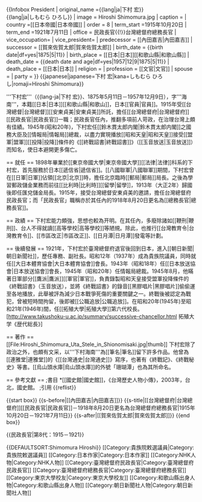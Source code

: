 {{Infobox President
| original_name ={{lang|ja|下村 宏}}<br />{{lang|ja|しもむら ひろし}}
| image = Hiroshi Shimomura.jpg
| caption       = 
| country       =[[日本帝國|日本帝國]]
| order         = 8
| term_start    =1915年10月20日
| term_end      =1921年7月11日
| office = 民政長官{{!}}台灣總督府總務長官
| vice_occupation=
| vice_president=
| predecessor   = [[內田嘉吉|內田嘉吉]]
| successor     = [[賀來佐賀太郎|賀來佐賀太郎]]
| birth_date    = {{birth date|df=yes|1875|5|11}}
| birth_place   = [[日本|日本]][[和歌山縣|和歌山縣]]
| death_date    = {{death date and age|df=yes|1957|12|9|1875|5|11}}
| death_place   = [[日本|日本]]
| religion      = 
| profession    = [[文官|文官]]
| spouse        = 
| party         = 
}}
{{japanese|japanese=下村 宏|kana=しもむら ひろし|romaji=Hiroshi Shimomura}}

'''下村宏'''（{{lang-ja|下村 宏}}、1875年5月11日－1957年12月9日），字'''海南'''，本籍[[日本|日本]][[和歌山縣|和歌山]]，日本[[官員|官員]]。1915年受[[台灣總督|台灣總督]][[安東貞美|安東貞美]]所託，擔任[[台灣總督府|台灣總督府]][[民政長官|民政長官]]一職；民政長官任內，推翻多項前人苛政，在治理台灣上頗有佳績。1945年(昭和20年)，下村宏任[[鈴木貫太郎内閣|鈴木貫太郎内閣]]之國務大臣及[[情報局|情報局]]總裁，以盡力實現播放[[昭和天皇|昭和天皇]]接受[[盟軍|盟軍]][[投降|投降]]條件的《[[終戰詔書|終戰詔書]]》（[[玉音放送|玉音放送]]）而知名，使日本避開更多傷亡。

== 就任 ==
1898年畢業於[[東京帝國大學|東京帝國大學]][[法律|法律]]科系的下村宏，首先服務於日本[[遞信省|遞信省]]。[[八國聯軍|八國聯軍]]期間，下村宏曾在[[日軍|日軍]]佔領[[北京|北京]]時，擔任北京臨時[[郵局|郵局]]局長。之後為學習郵政儲金業務而前往[[比利時|比利時]][[留學|留學]]，1913年（大正2年）歸國後即任匯兌儲金局長。1915年，接受台灣總督安東貞美的邀請，擔任台灣總督府民政長官；而「民政長官」職稱亦於其任內的1918年8月20日更名為[[總務長官|總務長官]]。

== 政績 ==
下村宏能力頗強，思想也較為开明。在其任內，多廢除諸如[[鞭刑|鞭刑]]、台人不得就讀[[高等學校|高等學校]]等陋規。除此，也推行[[台灣教育令|台灣教育令]]、[[市區改正|市區改正]]、[[日月潭|日月潭]]發電等計劃。

== 後續發展 ==
1921年，下村宏於臺灣總督府退官後回到日本，進入[[朝日新聞|朝日新聞社]]，歷任專務、副社長。昭和12年（1937年）成為貴族院議員，同時就任[[大日本體育協會|大日本體育協會]]會長。1943年（昭和18年）任[[日本放送協會|日本放送協會]]會長，1945年（昭和20年）任情報局總裁。1945年8月，他瞞著日軍部分[[鷹派|鷹派]][[軍官|軍官]]，負責錄製昭和天皇接受盟軍投降條件的《終戰詔書》（玉音放送），並將《終戰詔書》的錄音[[黑膠唱片|黑膠唱片]]偷偷運至各地播放，此舉被評為減少日本戰爭死傷的重要關鍵之一。終戰後被認定為戰犯，曾被短時間拘留，後即被[[公職追放|公職追放]]。在昭和20年(1945年)至昭和21年(1946年)間，任[[拓殖大學|拓殖大學]]第六代校長。<ref>[http://www.takushoku-u.ac.jp/summary/successive-chancellor.html 拓殖大学《歴代総長》]</ref>

== 著作 ==
[[File:Hiroshi_Shimomura_Uta_Stele_in_Shionomisaki.jpg|thumb]]
下村宏除了政治之外，也頗有文采，以'''下村海南'''為[[筆名|筆名]]留下許多作品。他曾為[[連雅堂|連雅堂]]的《[[台灣通史|台灣通史]]》寫序，也著有《終戰記》、《終戰秘史》等書。[[烏山頭水庫|烏山頭水庫]]的外號「珊瑚潭」也為其所命名。

== 參考文獻 ==
;書目
*[[國史館|國史館]]，《台灣歷史人物小傳》，2003年，台北，國史館。
;引用
{{reflist}}


{{start box}}
{{s-before|[[內田嘉吉|內田嘉吉]]}}
{{s-title|[[台灣總督府|台灣總督府]][[民政長官|民政長官]]－1918年8月20日更名為台灣總督府總務長官|1915年10月20日－1921年7月11日}}
{{s-after|[[賀來佐賀太郎|賀來佐賀太郎]]}}
{{end box}}

{{民政長官|第8代：1915－1921}}

{{DEFAULTSORT:Shimomura Hiroshi}}
[[Category:貴族院敕選議員|Category:貴族院敕選議員]]
[[Category:日本作家|Category:日本作家]]
[[Category:NHK人物|Category:NHK人物]]
[[Category:臺灣總督府民政長官|Category:臺灣總督府民政長官]]
[[Category:臺灣總督府總務長官|Category:臺灣總督府總務長官]]
[[Category:東京大學校友|Category:東京大學校友]]
[[Category:和歌山縣出身人物|Category:和歌山縣出身人物]]
[[Category:朝日新聞社人物|Category:朝日新聞社人物]]